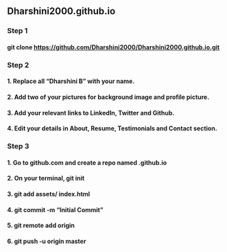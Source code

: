## Dharshini2000.github.io
### Step 1
#### git clone https://github.com/Dharshini2000/Dharshini2000.github.io.git

### Step 2
#### 1. Replace all “Dharshini B” with your name. 
#### 2. Add two of your pictures for background image and profile picture.
#### 3. Add your relevant links to LinkedIn, Twitter and Github.
#### 4. Edit your details in About, Resume, Testimonials and Contact section.

### Step 3
#### 1. Go to github.com and create a repo named <your user_name>.github.io 
#### 2. On your terminal, git init
#### 3. git add assets/ index.html
#### 4. git commit -m “Initial Commit”
#### 5. git remote add origin <url>
#### 6. git push -u origin master

